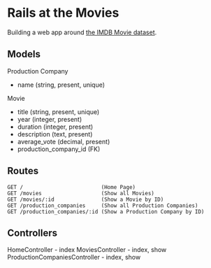 # Rails at the Movies

Building a web app around [the IMDB Movie dataset](https://www.kaggle.com/stefanoleone992/imdb-extensive-dataset).

## Models

Production Company

- name (string, present, unique)

Movie

- title (string, present, unique)
- year (integer, present)
- duration (integer, present)
- description (text, present)
- average_vote (decimal, present)
- production_company_id (FK)

## Routes

```
GET /                         (Home Page)
GET /movies                   (Show all Movies)
GET /movies/:id               (Show a Movie by ID)
GET /production_companies     (Show all Production Companies)
GET /production_companies/:id (Show a Production Company by ID)
```

## Controllers

HomeController - index
MoviesController - index, show
ProductionCompaniesController - index, show

